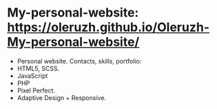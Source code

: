 # My-personal-website: https://oleruzh.github.io/Oleruzh-My-personal-website/
- Personal website. Contacts, skills, portfolio:
- HTML5, SCSS.
- JavaScript
- PHP
- Pixel Perfect.
- Adaptive Design + Responsive.
